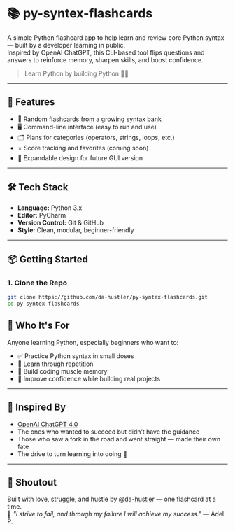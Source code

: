 # 📚 py-syntex-flashcards

A simple Python flashcard app to help learn and review core Python syntax — built by a developer learning in public.  
Inspired by OpenAI ChatGPT, this CLI-based tool flips questions and answers to reinforce memory, sharpen skills, and boost confidence.

> Learn Python by building Python 🧠✨

---

## 🚀 Features

- 🧠 Random flashcards from a growing syntax bank  
- 🖥️ Command-line interface (easy to run and use)  
- 🗂️ Plans for categories (operators, strings, loops, etc.)  
- ⭐ Score tracking and favorites (coming soon)  
- 🔄 Expandable design for future GUI version

---

## 🛠️ Tech Stack

- **Language:** Python 3.x  
- **Editor:** PyCharm  
- **Version Control:** Git & GitHub  
- **Style:** Clean, modular, beginner-friendly

---

## 📦 Getting Started

### 1. Clone the Repo

```bash
git clone https://github.com/da-hustler/py-syntex-flashcards.git
cd py-syntex-flashcards
```
## 🎯 Who It's For

Anyone learning Python, especially beginners who want to:

- ✅ Practice Python syntax in small doses  
- 🔁 Learn through repetition  
- 💪 Build coding muscle memory  
- 🚀 Improve confidence while building real projects

---

## 🧠 Inspired By

- [OpenAI ChatGPT 4.0](https://openai.com/chatgpt)  
- The ones who wanted to succeed but didn’t have the guidance  
- Those who saw a fork in the road and went straight — made their own fate  
- The drive to turn learning into doing 💪


---

## 🙌 Shoutout

Built with love, struggle, and hustle by [@da-hustler](https://github.com/da-hustler) — one flashcard at a time.  
🧠 *"I strive to fail, and through my failure I will achieve my success."* — Adel P.
